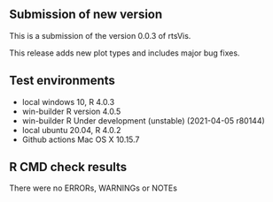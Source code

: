 ## Submission of new version
This is a submission of the version 0.0.3 of rtsVis. 

This release adds new plot types and includes major bug fixes.

## Test environments
* local windows 10, R 4.0.3
* win-builder R version 4.0.5
* win-builder R Under development (unstable) (2021-04-05 r80144)
* local ubuntu 20.04, R 4.0.2
* Github actions Mac OS X 10.15.7
## R CMD check results

There were no ERRORs, WARNINGs or NOTEs


